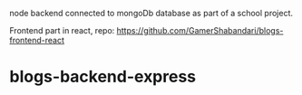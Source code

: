 node backend connected to mongoDb database as part of a school project. 

Frontend part in react, repo: https://github.com/GamerShabandari/blogs-frontend-react
# blogs-backend-express
